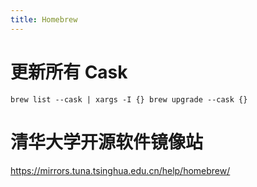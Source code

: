 ```yaml
---
title: Homebrew
---
```


# 更新所有 Cask

```{shell}
brew list --cask | xargs -I {} brew upgrade --cask {}
```

# 清华大学开源软件镜像站

https://mirrors.tuna.tsinghua.edu.cn/help/homebrew/
